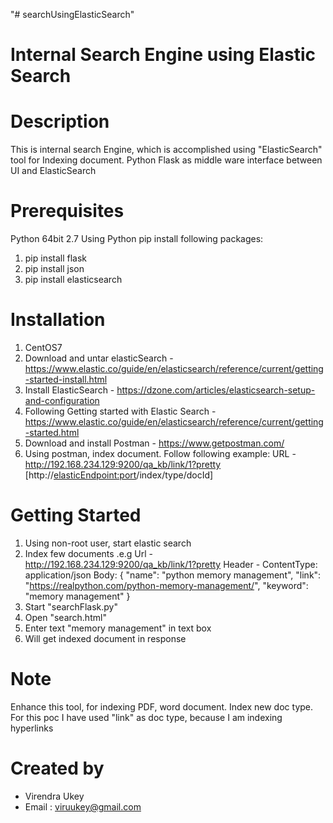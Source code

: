 "# searchUsingElasticSearch" 

Internal Search Engine using Elastic Search
====================================

Description
=================================================
This is internal search Engine, which is accomplished using "ElasticSearch" tool for Indexing document. Python Flask as
middle ware interface between UI and ElasticSearch


Prerequisites
================
Python 64bit 2.7
Using Python pip install following packages:
1. pip install flask
2. pip install json
3. pip install elasticsearch

Installation
===========
1. CentOS7
2. Download and untar elasticSearch - https://www.elastic.co/guide/en/elasticsearch/reference/current/getting-started-install.html
2. Install ElasticSearch - https://dzone.com/articles/elasticsearch-setup-and-configuration
3. Following Getting started with Elastic Search - https://www.elastic.co/guide/en/elasticsearch/reference/current/getting-started.html
4. Download and install Postman - https://www.getpostman.com/
5. Using postman, index document. Follow following example:
URL - http://192.168.234.129:9200/qa_kb/link/1?pretty [http://<elasticEndpoint:port>/index/type/docId]


Getting Started
=================
1. Using non-root user, start elastic search
2. Index few documents .e.g
Url - http://192.168.234.129:9200/qa_kb/link/1?pretty 
Header - ContentType: application/json
Body:
{
  "name": "python memory management",
  "link": "https://realpython.com/python-memory-management/",
  "keyword": "memory management"
}
3. Start "searchFlask.py"
4. Open "search.html"
5. Enter text "memory management" in text box
6. Will get indexed document in response

Note
========
Enhance this tool, for indexing PDF, word document. Index new doc type. For this poc I have used "link" as doc type,
because I am indexing hyperlinks

Created by
===========
- Virendra Ukey
- Email : viruukey@gmail.com